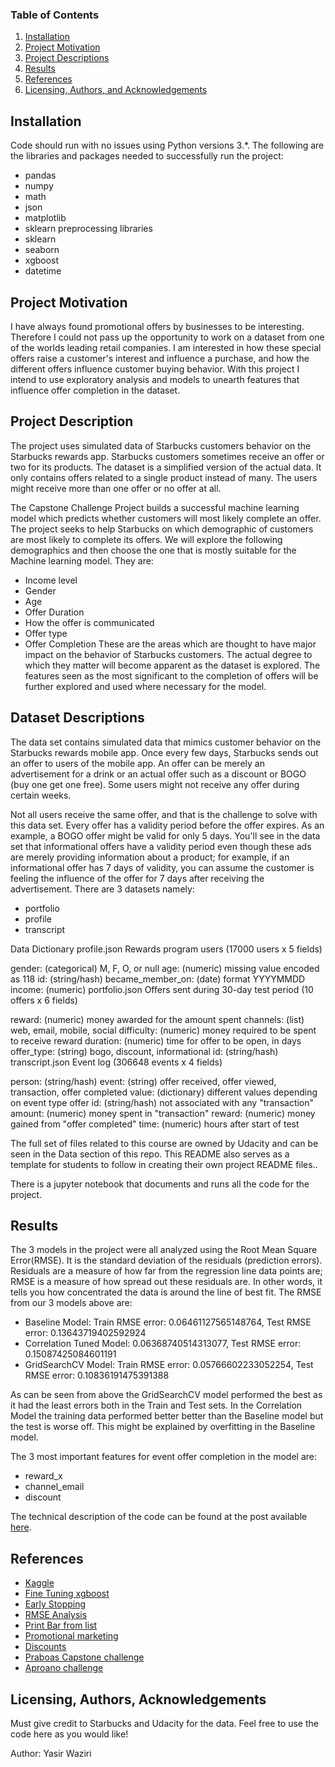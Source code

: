 
### Table of Contents

1. [Installation](#installation)
2. [Project Motivation](#motivation)
3. [Project Descriptions](#description)
4. [Results](#results)
5. [References](#references)
6. [Licensing, Authors, and Acknowledgements](#licensing)

## Installation <a name="installation"></a>

Code should run with no issues using Python versions 3.*. The following are the libraries and packages needed to successfully run the project:

- pandas
- numpy
- math
- json
- matplotlib
- sklearn preprocessing libraries
- sklearn
- seaborn
- xgboost
- datetime

## Project Motivation<a name="motivation"></a>

I have always found promotional offers by businesses to be interesting. Therefore I could not pass up the opportunity to work on  a dataset from one of the worlds leading retail companies.  I am interested in how these special offers raise a customer's interest and influence a purchase, and how the different offers influence customer buying behavior. With this project I intend to use exploratory analysis and models to unearth features that influence offer completion in the dataset.

## Project Description<a name="description"></a>

The project uses simulated data of Starbucks customers behavior on the Starbucks rewards app. Starbucks customers sometimes receive an offer or two for its products. The dataset is a simplified version of the actual data. It only contains offers related to a single product instead of many. The users might receive more than one offer or no offer at all.

The Capstone Challenge Project builds a successful machine learning model which predicts whether customers will most likely complete an offer. The project seeks to help Starbucks on which demographic of customers are most likely to complete its offers. We will explore the following demographics and then choose the one that is mostly suitable for the Machine learning model. They are:

- Income level
- Gender
- Age
- Offer Duration
- How the offer is communicated
- Offer type
- Offer Completion
These are the areas which are thought to have major impact on the behavior of Starbucks customers. The actual degree to which they matter will become apparent as the dataset is explored. The features seen as the most significant to the completion of offers will be further explored and used where necessary for the model.



## Dataset Descriptions <a name="dataset"></a>

The data set contains simulated data that mimics customer behavior on the Starbucks rewards mobile app. Once every few days, Starbucks sends out an offer to users of the mobile app. An offer can be merely an advertisement for a drink or an actual offer such as a discount or BOGO (buy one get one free). Some users might not receive any offer during certain weeks.

Not all users receive the same offer, and that is the challenge to solve with this data set.
Every offer has a validity period before the offer expires. As an example, a BOGO offer might be valid for only 5 days. You'll see in the data set that informational offers have a validity period even though these ads are merely providing information about a product; for example, if an informational offer has 7 days of validity, you can assume the customer is feeling the influence of the offer for 7 days after receiving the advertisement.
There are 3 datasets namely:
- portfolio
- profile
- transcript

Data Dictionary
profile.json
Rewards program users (17000 users x 5 fields)

gender: (categorical) M, F, O, or null
age: (numeric) missing value encoded as 118
id: (string/hash)
became_member_on: (date) format YYYYMMDD
income: (numeric)
portfolio.json
Offers sent during 30-day test period (10 offers x 6 fields)

reward: (numeric) money awarded for the amount spent
channels: (list) web, email, mobile, social
difficulty: (numeric) money required to be spent to receive reward
duration: (numeric) time for offer to be open, in days
offer_type: (string) bogo, discount, informational
id: (string/hash)
transcript.json
Event log (306648 events x 4 fields)

person: (string/hash)
event: (string) offer received, offer viewed, transaction, offer completed
value: (dictionary) different values depending on event type
offer id: (string/hash) not associated with any "transaction"
amount: (numeric) money spent in "transaction"
reward: (numeric) money gained from "offer completed"
time: (numeric) hours after start of test

The full set of files related to this course are owned by Udacity and can be seen in the Data section of this repo. This README also serves as a template for students to follow in creating their own project README files..  

There is a jupyter notebook that documents and runs all the code for the project.

## Results<a name="results"></a>

The 3 models in the project were all analyzed using the Root Mean Square Error(RMSE). It is the standard deviation of the residuals (prediction errors). Residuals are a measure of how far from the regression line data points are; RMSE is a measure of how spread out these residuals are. In other words, it tells you how concentrated the data is around the line of best fit.
The RMSE from our 3 models above are:
- Baseline Model: Train RMSE error: 0.06461127565148764, Test RMSE error: 0.13643719402592924
- Correlation Tuned Model: 0.06368740514313077, Test RMSE error: 0.15087425084601191
- GridSearchCV Model: Train RMSE error: 0.05766602233052254, Test RMSE error: 0.10836191475391388

As can be seen from above the GridSearchCV model performed the best as it had the least errors both in the Train and Test sets. In the Correlation Model the training data performed better better than the Baseline model but the test is worse off. This might be explained by overfitting in the Baseline model.

The 3 most important features for event offer completion in the model are:
- reward_x
- channel_email
- discount

The technical description  of the code can be found at the post available [here](https://medium.com/@yasirwaziri/what-makes-starbucks-offers-successful-a00221c0febe?source=friends_link&sk=1282c3b9e6487e681630ad77538c93e4).

## References<a name="references"></a>
- [Kaggle](https://www.kaggle.com/questions-and-answers/115480)
- [Fine Tuning xgboost](https://towardsdatascience.com/fine-tuning-xgboost-in-python-like-a-boss-b4543ed8b1e)
- [Early Stopping](https://machinelearningmastery.com/avoid-overfitting-by-early-stopping-with-xgboost-in-python/)
- [RMSE Analysis](https://www.statisticshowto.com/probability-and-statistics/regression-analysis/rmse-root-mean-square-error)
- [Print Bar from list](https://stackoverflow.com/questions/34029865/how-to-plot-bar-chart-for-a-list-in-python)
- [Promotional marketing](https://www.marketing-schools.org/types-of-marketing/promotional-marketing.html)
- [Discounts](https://yoast.com/psychology-discounts/)
- [Praboas Capstone challenge](https://medium.com/@prabowoas1002/starbucks-capstone-challenge-16f4234d447b)
- [Aproano challenge](https://github.com/aproano2/starbucks/blob/master/Starbucks_Capstone_notebook.ipynb)

## Licensing, Authors, Acknowledgements<a name="licensing"></a>

Must give credit to Starbucks and Udacity for the data.   Feel free to use the code here as you would like!

Author: Yasir Waziri
